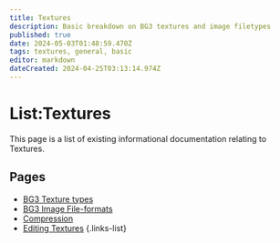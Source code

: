 ```yaml
---
title: Textures
description: Basic breakdown on BG3 textures and image filetypes
published: true
date: 2024-05-03T01:48:59.470Z
tags: textures, general, basic
editor: markdown
dateCreated: 2024-04-25T03:13:14.974Z
---
```





# List:Textures
This page is a list of existing informational documentation relating to Textures.

## Pages
- [BG3 Texture types](texture-types)
- [BG3 Image File-formats](image-formats)
- [Compression](compression)
- [Editing Textures](editing-textures)
{.links-list}